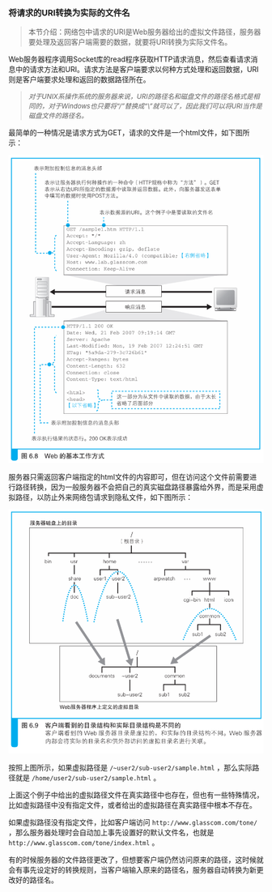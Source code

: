 ### 将请求的URI转换为实际的文件名

> 本节介绍：网络包中请求的URI是Web服务器给出的虚拟文件路径，服务器要处理及返回客户端需要的数据，就要将URI转换为实际文件名。

Web服务器程序调用Socket库的read程序获取HTTP请求消息，然后查看请求消息中的请求方法和URI。请求方法是客户端要求以何种方式处理和返回数据，URI则是客户端要求处理和返回的数据路径所在。

> <font size=2><i>对于UNIX系操作系统的服务器来说，URI的路径名和磁盘文件的路径名格式是相同的，对于Windows也只要将“/”替换成“\”就可以了，因此我们可以将URI当作是磁盘文件的路径名。</i></font>

最简单的一种情况是请求方式为GET，请求的文件是一个html文件，如下图所示：

![html消息](img/10.png)

服务器只需返回客户端指定的html文件的内容即可，但在访问这个文件前需要进行路径转换，因为一般服务器不会把自己的真实磁盘路径暴露给外界，而是采用虚拟路径，以防止外来网络包请求到隐私文件，如下图所示：

![虚拟路径](img/11.png)

按照上图所示，如果虚拟路径是 `/~user2/sub-user2/sample.html` ，那么实际路径就是 `/home/user2/sub-user2/sample.html` 。

上面这个例子中给出的虚拟路径文件在真实路径中也存在，但也有一些特殊情况，比如虚拟路径中没有指定文件，或者给出的虚拟路径在真实路径中根本不存在。

如果虚拟路径没有指定文件，比如客户端访问 `http://www.glasscom.com/tone/` ，那么服务器处理时会自动加上事先设置好的默认文件名，也就是 `http://www.glasscom.com/tone/index.html` 。

有的时候服务器的文件路径更改了，但想要客户端仍然访问原来的路径，这时候就会有事先设定好的转换规则，当客户端输入原来的路径名，服务器自动转换为新更改好的路径名。
